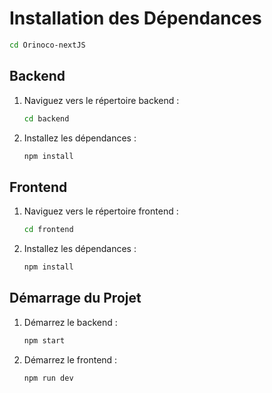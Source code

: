 # Installation des Dépendances

```bash
cd Orinoco-nextJS
```

## Backend

1. Naviguez vers le répertoire backend :
   ```bash
   cd backend
   ```
2. Installez les dépendances :
   ```bash
   npm install
   ```

## Frontend

1. Naviguez vers le répertoire frontend :
   ```bash
   cd frontend
   ```
2. Installez les dépendances :
   ```bash
   npm install
   ```

## Démarrage du Projet

1. Démarrez le backend :
   ```bash
   npm start
   ```
2. Démarrez le frontend :
   ```bash
   npm run dev
   ```
